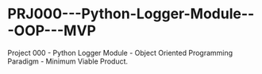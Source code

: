 # PRJ000---Python-Logger-Module---OOP---MVP
Project 000 - Python Logger Module - Object Oriented Programming Paradigm - Minimum Viable Product.
